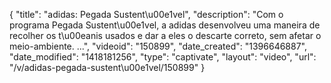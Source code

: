{
    "title": "adidas: Pegada Sustent\u00e1vel",
    "description": "Com o programa Pegada Sustent\u00e1vel, a adidas desenvolveu uma maneira de recolher os t\u00eanis usados e dar a eles o descarte correto, sem afetar o meio-ambiente. ...",
    "videoid": "150899",
    "date_created": "1396646887",
    "date_modified": "1418181256",
    "type": "captivate",
    "layout": "video",
    "url": "\/v\/adidas-pegada-sustent\u00e1vel\/150899"
}